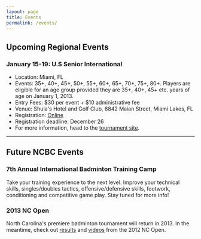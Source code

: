 ```yaml
---
layout: page
title: Events
permalink: /events/
---
```


## Upcoming Regional Events

### January 15-19: U.S Senior International

- Location: Miami, FL 
- Events: 35+, 40+, 45+, 50+, 55+, 60+, 65+, 70+, 75+, 80+. Players are eligible for an age group provided they are 35+, 40+, 45+ etc. years of age on January 1, 2013. 
- Entry Fees: $30 per event + $10 administrative fee
- Venue: Shula's Hotel and Golf Club, 6842 Maian Street, Miami Lakes, FL
- Registration: [Online](http://tournamentsoftware.com/sport/tournament.aspx?id=A6A0ED64-057C-48AA-8B35-23ED5054E44F) 
- Registration deadline: December 26 
- For more information, head to the [tournament site](http://tournamentsoftware.com/sport/tournament.aspx?id=A6A0ED64-057C-48AA-8B35-23ED5054E44F).

<hr />

## Future NCBC Events

### 7th Annual International Badminton Training Camp

Take your training experience to the next level. Improve your technical skills, singles/doubles tactics, offensive/defensive skills, footwork, conditioning and competitive game play. Stay tuned for more info!

### 2013 NC Open

North Carolina's premiere badminton tournament will return in 2013. In the meantime, check out [results](http://ncbadminton.org/news/2012/09/nc-open-winners/) and [videos](http://ncbadminton.org/video/) from the 2012 NC Open.